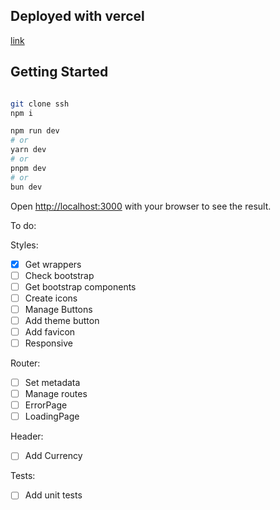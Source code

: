 ## Deployed with vercel

[link]()

## Getting Started

```bash

git clone ssh
npm i

```

```bash
npm run dev
# or
yarn dev
# or
pnpm dev
# or
bun dev
```

Open [http://localhost:3000](http://localhost:3000) with your browser to see the result.

To do:

Styles:

- [x] Get wrappers
- [ ] Check bootstrap
- [ ] Get bootstrap components
- [ ] Create icons
- [ ] Manage Buttons
- [ ] Add theme button
- [ ] Add favicon
- [ ] Responsive

Router:

- [ ] Set metadata
- [ ] Manage routes
- [ ] ErrorPage
- [ ] LoadingPage

Header:

- [ ] Add Currency

Tests:

- [ ] Add unit tests
